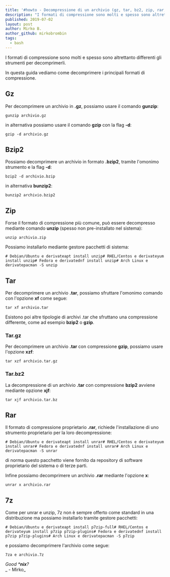 ```yaml
---
title: '#howto - Decompressione di un archivio (gz, tar, bz2, zip, rar, 7z)'
description: "I formati di compressione sono molti e spesso sono altrettanto differenti gli strumenti per decomprimerli."
published: 2019-07-02
layout: post
author: Mirko B.
author_github: mirkobrombin
tags:
  - bash
---
```

I formati di compressione sono molti e spesso sono altrettanto differenti gli strumenti per decomprimerli.

In questa guida vediamo come decomprimere i principali formati di compressione.

## Gz

Per decomprimere un archivio in **.gz**, possiamo usare il comando **gunzip**:

    gunzip archivio.gz

in alternativa possiamo usare il comando **gzip** con la flag **-d**:

    gzip -d archivio.gz

## Bzip2

Possiamo decomprimere un archivio in formato **.bzip2**, tramite l'omonimo strumento e la flag **-d**:

    bzip2 -d archivio.bzip

in alternativa **bunzip2**:

    bunzip2 archivio.bzip2

## Zip

Forse il formato di compressione più comune, può essere decompresso mediante comando **unzip** (spesso non pre-installato nel sistema):

    unzip archivio.zip

Possiamo installarlo mediante gestore pacchetti di sistema:

    # Debian/Ubuntu e derivateapt install unzip# RHEL/Centos e derivateyum install unzip# Fedora e derivatednf install unzip# Arch Linux e derivatepacman -S unzip

## Tar

Per decomprimere un archivio **.tar**, possiamo sfruttare l'omonimo comando con l'opzione **xf** come segue:

    tar xf archivio.tar

Esistono poi altre tipologie di archivi .tar che sfruttano una compressione differente, come ad esempio **bzip2** o **gzip**.

### Tar.gz

Per decomprimere un archivio **.tar** con compressione **gzip**, possiamo usare l'opzione **xzf**:

    tar xzf archivio.tar.gz

### Tar.bz2

La decompressione di un archivio **.tar** con compressione **bzip2** avviene mediante opzione **xjf**:

    tar xjf archivio.tar.bz

## Rar

Il formato di compressione proprietario **.rar**, richiede l'installazione di uno strumento proprietario per la loro decompressione:

    # Debian/Ubuntu e derivateapt install unrar# RHEL/Centos e derivateyum install unrar# Fedora e derivatednf install unrar# Arch Linux e derivatepacman -S unrar

di norma questo pacchetto viene fornito da repository di software proprietario del sistema o di terze parti.

Infine possiamo decomprimere un archivio **.rar** mediante l'opzione **x**:

    unrar x archivio.rar

## 7z

Come per unrar e unzip, 7z non è sempre offerto come standard in una distribuzione ma possiamo installarlo tramite gestore pacchetti:

    # Debian/Ubuntu e derivateapt install p7zip-full# RHEL/Centos e derivateyum install p7zip p7zip-plugins# Fedora e derivatednf install p7zip p7zip-plugins# Arch Linux e derivatepacman -S p7zip

e possiamo decomprimere l'archivio come segue:

    7za e archivio.7z

_Good ***nix**?_  
_ - Mirko_